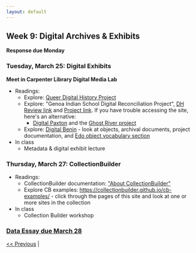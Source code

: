 ```yaml
---
layout: default
---
```


## Week 9: Digital Archives & Exhibits

**Response due Monday**

### Tuesday, March 25: Digital Exhibits

**Meet in Carpenter Library Digital Media Lab**

- Readings:
    - Explore: [Queer Digital History Project](https://queerdigital.com/)
    - Explore: "Genoa Indian School Digital Reconciliation Project", [DH Review link](https://reviewsindh.pubpub.org/pub/genoa-indian-school-digital-reconciliation-project/release/1) and [Project link](https://genoaindianschool.org/). If you have trouble accessing the site, here's an alternative:
      - [Digital Paxton](http://digitalpaxton.org/) and the [Ghost River project](http://digitalpaxton.org/works/digital-paxton/ghost-river)
    - Explore: [Digital Benin](https://digitalbenin.org) - look at objects, archival documents, project documentation, and [Edo object vocabulary section](https://digitalbenin.org/eyo-oto)
- In class
    - Metadata & digital exhibit lecture

### Thursday, March 27: CollectionBuilder

- Readings:
    - CollectionBuilder documentation: ["About CollectionBuilder"](https://collectionbuilder.github.io/about.html#general)
    - Explore CB examples: https://collectionbuilder.github.io/cb-examples/ - click through the pages of this site and look at one or more sites in the collection
- In class
    - Collection Builder workshop

### [Data Essay due March 28](../assignments/data-essay)


 [<< Previous](08) | <!-- [Next >> ](09) -->